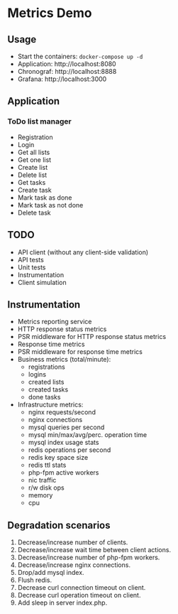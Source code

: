 # Metrics Demo

## Usage

- Start the containers: `docker-compose up -d`
- Application: http://localhost:8080
- Chronograf: http://localhost:8888
- Grafana: http://localhost:3000


## Application

### ToDo list manager

- Registration
- Login
- Get all lists
- Get one list
- Create list
- Delete list
- Get tasks
- Create task
- Mark task as done
- Mark task as not done
- Delete task

## TODO

- API client (without any client-side validation)
- API tests
- Unit tests
- Instrumentation
- Client simulation

## Instrumentation

- Metrics reporting service
- HTTP response status metrics
- PSR middleware for HTTP response status metrics
- Response time metrics
- PSR middleware for response time metrics
- Business metrics (total/minute):
    - registrations
    - logins
    - created lists
    - created tasks
    - done tasks
- Infrastructure metrics:
    - nginx requests/second
    - nginx connections
    - mysql queries per second
    - mysql min/max/avg/perc. operation time
    - mysql index usage stats
    - redis operations per second
    - redis key space size
    - redis ttl stats
    - php-fpm active workers
    - nic traffic
    - r/w disk ops
    - memory
    - cpu
    
## Degradation scenarios

1. Decrease/increase number of clients.
2. Decrease/increase wait time between client actions.
3. Decrease/increase number of php-fpm workers.
4. Decrease/increase nginx connections.
5. Drop/add mysql index.
6. Flush redis.
7. Decrease curl connection timeout on client.
8. Decrease curl operation timeout on client.
9. Add sleep in server index.php.
 